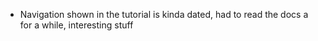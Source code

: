 * Navigation shown in the tutorial is kinda dated, had to read the docs a for a while, interesting stuff